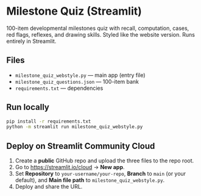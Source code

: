 
# Milestone Quiz (Streamlit)

100-item developmental milestones quiz with recall, computation, cases, red flags, reflexes, and drawing skills.
Styled like the website version. Runs entirely in Streamlit.

## Files
- `milestone_quiz_webstyle.py` — main app (entry file)
- `milestone_quiz_questions.json` — 100-item bank
- `requirements.txt` — dependencies

## Run locally
```bash
pip install -r requirements.txt
python -m streamlit run milestone_quiz_webstyle.py
```

## Deploy on Streamlit Community Cloud
1. Create a **public** GitHub repo and upload the three files to the repo root.
2. Go to https://streamlit.io/cloud → **New app**.
3. Set **Repository** to `your-username/your-repo`, **Branch** to `main` (or your default), and **Main file path** to `milestone_quiz_webstyle.py`.
4. Deploy and share the URL.
